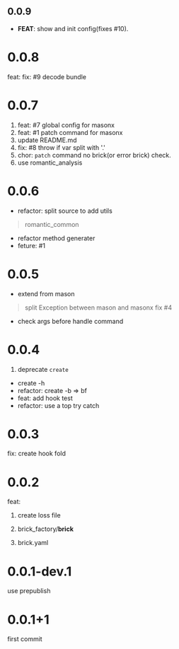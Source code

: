 ## 0.0.9

 - **FEAT**: show and init config(fixes #10).

# 0.0.8
feat: fix: #9 decode bundle
# 0.0.7
1. feat: #7 global config for masonx
2. feat: #1 patch command for masonx
3. update  README.md
4. fix: #8 throw if var split with '.'
5. chor: `patch` command no brick(or error brick) check.
6. use romantic_analysis
# 0.0.6
* refactor: split source to add utils
> romantic_common
* refactor method generater
* feture: #1

# 0.0.5
* extend from mason
> split Exception between mason and masonx fix #4
* check args before handle command

# 0.0.4
1. deprecate `create`
* create -h
* refactor: create -b => bf
* feat: add hook test
* refactor: use a top try catch

# 0.0.3
fix: create hook fold
# 0.0.2
feat:
1. create loss file

2. brick_factory/__brick__
3. brick.yaml
# 0.0.1-dev.1
use prepublish
# 0.0.1+1
first commit